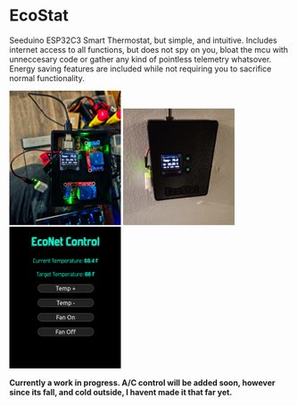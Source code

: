 
  
# EcoStat
Seeduino ESP32C3 Smart Thermostat, but simple, and intuitive. Includes internet access to all functions, but does not spy on you, bloat the mcu with unneccesary code or gather any kind of pointless telemetry whatsover.
Energy saving features are included while not requiring you to sacrifice normal functionality.

<img src="https://github.com/Echo7394/EcoStat/blob/main/img/20231013_210953.jpg" width="200" />

<img src="https://github.com/Echo7394/EcoStat/blob/main/img/20231014_162400.jpg" width="200" />

<img src="https://github.com/Echo7394/EcoStat/blob/main/img/Screenshot%20from%202023-10-15%2016-58-46.png" width="200" />

**Currently a work in progress. A/C control will be added soon, however since its fall, and cold outside, I havent made it that far yet.**


